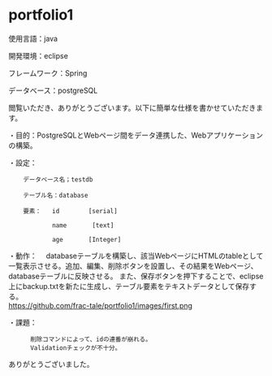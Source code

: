 # portfolio1
使用言語：java

開発環境：eclipse

フレームワーク：Spring

データベース：postgreSQL


閲覧いただき、ありがとうございます。以下に簡単な仕様を書かせていただきます。  


・目的：PostgreSQLとWebページ間をデータ連携した、Webアプリケーションの構築。  


・設定：

        データベース名；testdb
   
        テーブル名：database
   
        要素：   id        [serial]
        
                name       [text]
                
                age       [Integer]  
                

・動作：
 　databaseテーブルを構築し、該当WebページにHTMLのtableとして一覧表示させる。追加、編集、削除ボタンを設置し、その結果をWebページ、databaseテーブルに反映させる。
        また、保存ボタンを押下することで、eclipse上にbackup.txtを新たに生成し、テーブル要素をテキストデータとして保存する。  
        https://github.com/frac-tale/portfolio1/images/first.png
       

  ・課題：  
  
          削除コマンドによって、idの連番が崩れる。      
          Validationチェックが不十分。
    
        
        
ありがとうございました。
